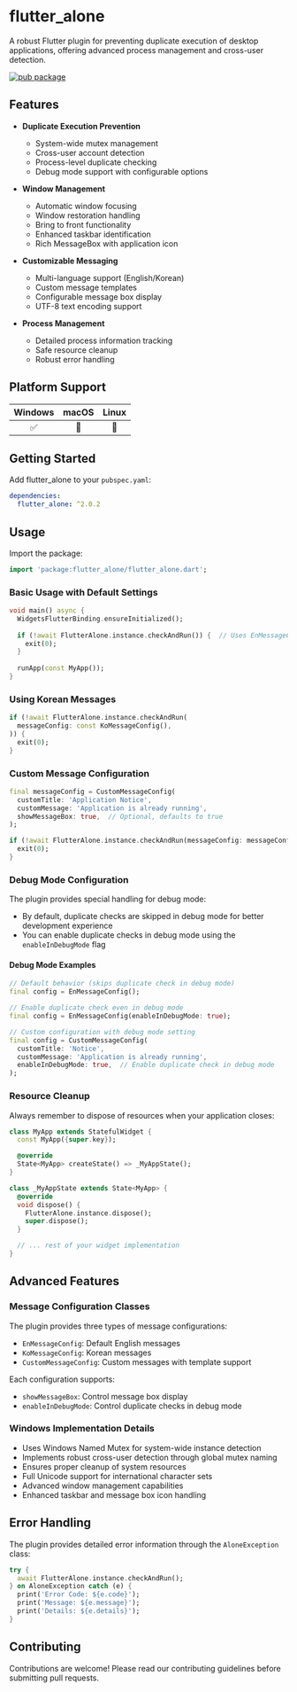 # flutter_alone

A robust Flutter plugin for preventing duplicate execution of desktop applications, offering advanced process management and cross-user detection.

[![pub package](https://img.shields.io/pub/v/flutter_alone.svg)](https://pub.dev/packages/flutter_alone)

## Features

- **Duplicate Execution Prevention**
  - System-wide mutex management
  - Cross-user account detection
  - Process-level duplicate checking
  - Debug mode support with configurable options

- **Window Management**
  - Automatic window focusing
  - Window restoration handling
  - Bring to front functionality
  - Enhanced taskbar identification
  - Rich MessageBox with application icon

- **Customizable Messaging**
  - Multi-language support (English/Korean)
  - Custom message templates
  - Configurable message box display
  - UTF-8 text encoding support

- **Process Management**
  - Detailed process information tracking
  - Safe resource cleanup
  - Robust error handling

## Platform Support

| Windows | macOS | Linux |
|:-------:|:-----:|:-----:|
|    ✅    |   🚧   |   🚧   |

## Getting Started

Add flutter_alone to your `pubspec.yaml`:

```yaml
dependencies:
  flutter_alone: ^2.0.2
```

## Usage

Import the package:
```dart
import 'package:flutter_alone/flutter_alone.dart';
```

### Basic Usage with Default Settings
```dart
void main() async {
  WidgetsFlutterBinding.ensureInitialized();
  
  if (!await FlutterAlone.instance.checkAndRun()) {  // Uses EnMessageConfig by default
    exit(0);
  }
  
  runApp(const MyApp());
}
```

### Using Korean Messages
```dart
if (!await FlutterAlone.instance.checkAndRun(
  messageConfig: const KoMessageConfig(),
)) {
  exit(0);
}
```

### Custom Message Configuration
```dart
final messageConfig = CustomMessageConfig(
  customTitle: 'Application Notice',
  customMessage: 'Application is already running',
  showMessageBox: true,  // Optional, defaults to true
);

if (!await FlutterAlone.instance.checkAndRun(messageConfig: messageConfig)) {
  exit(0);
}
```

### Debug Mode Configuration

The plugin provides special handling for debug mode:

- By default, duplicate checks are skipped in debug mode for better development experience
- You can enable duplicate checks in debug mode using the `enableInDebugMode` flag

#### Debug Mode Examples

```dart
// Default behavior (skips duplicate check in debug mode)
final config = EnMessageConfig();

// Enable duplicate check even in debug mode
final config = EnMessageConfig(enableInDebugMode: true);

// Custom configuration with debug mode setting
final config = CustomMessageConfig(
  customTitle: 'Notice',
  customMessage: 'Application is already running',
  enableInDebugMode: true,  // Enable duplicate check in debug mode
);
```

### Resource Cleanup
Always remember to dispose of resources when your application closes:
```dart
class MyApp extends StatefulWidget {
  const MyApp({super.key});

  @override
  State<MyApp> createState() => _MyAppState();
}

class _MyAppState extends State<MyApp> {
  @override
  void dispose() {
    FlutterAlone.instance.dispose();
    super.dispose();
  }

  // ... rest of your widget implementation
}
```

## Advanced Features

### Message Configuration Classes
The plugin provides three types of message configurations:
- `EnMessageConfig`: Default English messages
- `KoMessageConfig`: Korean messages
- `CustomMessageConfig`: Custom messages with template support

Each configuration supports:
- `showMessageBox`: Control message box display
- `enableInDebugMode`: Control duplicate checks in debug mode

### Windows Implementation Details
- Uses Windows Named Mutex for system-wide instance detection
- Implements robust cross-user detection through global mutex naming
- Ensures proper cleanup of system resources
- Full Unicode support for international character sets
- Advanced window management capabilities
- Enhanced taskbar and message box icon handling

## Error Handling

The plugin provides detailed error information through the `AloneException` class:
```dart
try {
  await FlutterAlone.instance.checkAndRun();
} on AloneException catch (e) {
  print('Error Code: ${e.code}');
  print('Message: ${e.message}');
  print('Details: ${e.details}');
}
```

## Contributing

Contributions are welcome! Please read our contributing guidelines before submitting pull requests.
